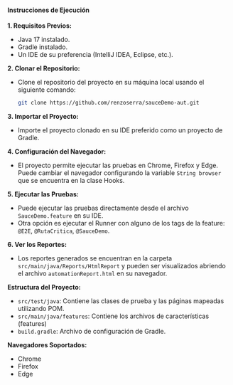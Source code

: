 
#### Instrucciones de Ejecución

**1. Requisitos Previos:**

-   Java 17 instalado.
-   Gradle instalado.
-   Un IDE de su preferencia (IntelliJ IDEA, Eclipse, etc.).

**2. Clonar el Repositorio:**

-   Clone el repositorio del proyecto en su máquina local usando el siguiente comando:
    ```bash
    git clone https://github.com/renzoserra/sauceDemo-aut.git
    ```




**3. Importar el Proyecto:**

-   Importe el proyecto clonado en su IDE preferido como un proyecto de Gradle.

**4. Configuración del Navegador:**

-   El proyecto permite ejecutar las pruebas en Chrome, Firefox y Edge. Puede cambiar el navegador configurando la variable `String browser` que se encuentra en la clase Hooks.

**5. Ejecutar las Pruebas:**

-   Puede ejecutar las pruebas directamente desde el archivo `SauceDemo.feature` en su IDE.
-   Otra opción es ejecutar el Runner con alguno de los tags de la feature: `@E2E`, `@RutaCritica`, `@SauceDemo`.


**6. Ver los Reportes:**

-   Los reportes generados se encuentran en la carpeta `src/main/java/Reports/HtmlReport` y pueden ser visualizados abriendo el archivo `automationReport.html` en su navegador.

**Estructura del Proyecto:**

-   `src/test/java`: Contiene las clases de prueba y las páginas mapeadas utilizando POM.
-   `src/main/java/features`: Contiene los archivos de características (features)
-   `build.gradle`: Archivo de configuración de Gradle.

**Navegadores Soportados:**

-   Chrome
-   Firefox
-   Edge
